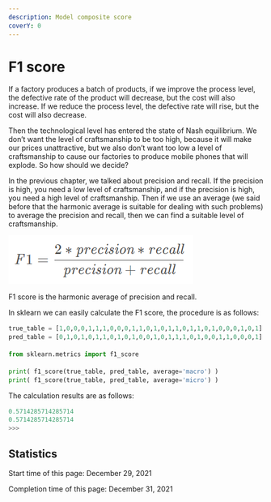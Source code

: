 ```yaml
---
description: Model composite score
coverY: 0
---
```


# F1 score

If a factory produces a batch of products, if we improve the process level, the defective rate of the product will decrease, but the cost will also increase. If we reduce the process level, the defective rate will rise, but the cost will also decrease.

Then the technological level has entered the state of Nash equilibrium. We don’t want the level of craftsmanship to be too high, because it will make our prices unattractive, but we also don’t want too low a level of craftsmanship to cause our factories to produce mobile phones that will explode. So how should we decide?

In the previous chapter, we talked about precision and recall. If the precision is high, you need a low level of craftsmanship, and if the precision is high, you need a high level of craftsmanship. Then if we use an average (we said before that the harmonic average is suitable for dealing with such problems) to average the precision and recall, then we can find a suitable level of craftsmanship.

![F1 score](<../.gitbook/assets/image (7).png>)

F1 score is the harmonic average of precision and recall.

In sklearn we can easily calculate the F1 score, the procedure is as follows:

```python
true_table = [1,0,0,0,1,1,1,0,0,0,1,1,0,1,0,1,1,0,1,1,0,1,0,0,0,1,0,1]
pred_table = [0,1,0,1,0,1,1,0,1,0,1,0,0,1,0,1,1,1,0,1,0,0,1,1,0,0,0,1]

from sklearn.metrics import f1_score

print( f1_score(true_table, pred_table, average='macro') )
print( f1_score(true_table, pred_table, average='micro') )
```

The calculation results are as follows:

```python
0.5714285714285714
0.5714285714285714
>>> 
```





## Statistics

Start time of this page: December 29, 2021

Completion time of this page: December 31, 2021
